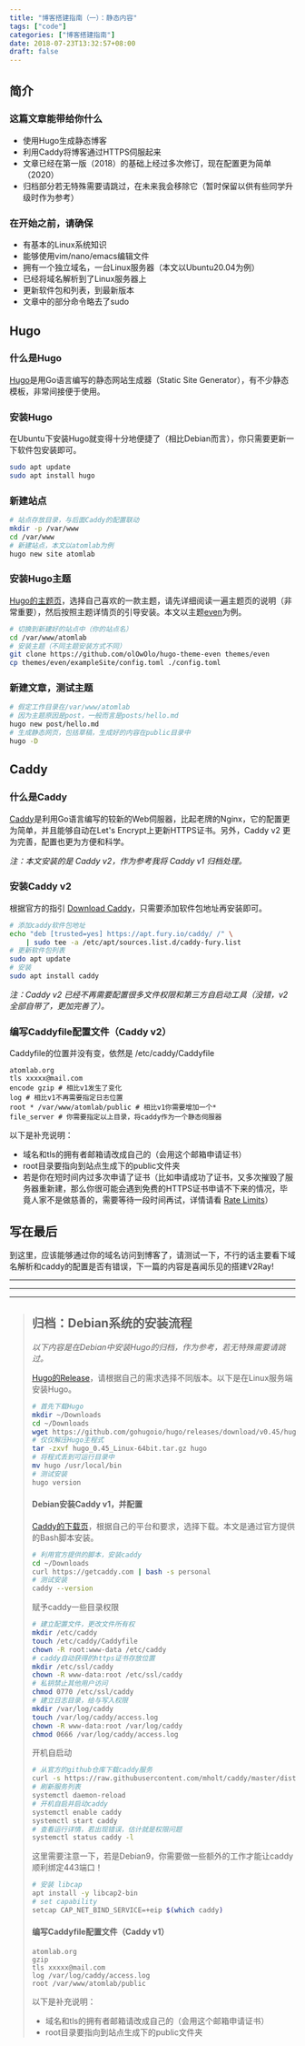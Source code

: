 ```yaml
---
title: "博客搭建指南（一）：静态内容"
tags: ["code"]
categories: ["博客搭建指南"]
date: 2018-07-23T13:32:57+08:00
draft: false
---
```


## 简介

### 这篇文章能带给你什么

* 使用Hugo生成静态博客
* 利用Caddy将博客通过HTTPS伺服起来
* 文章已经在第一版（2018）的基础上经过多次修订，现在配置更为简单（2020）
* 归档部分若无特殊需要请跳过，在未来我会移除它（暂时保留以供有些同学升级时作为参考）

### 在开始之前，请确保

* 有基本的Linux系统知识
* 能够使用vim/nano/emacs编辑文件
* 拥有一个独立域名，一台Linux服务器（本文以Ubuntu20.04为例）
* 已经将域名解析到了Linux服务器上
* 更新软件包和列表，到最新版本
* 文章中的部分命令略去了sudo

## Hugo

### 什么是Hugo

[Hugo](https://gohugo.io/)是用Go语言编写的静态网站生成器（Static Site Generator），有不少静态模板，非常间接便于使用。

### 安装Hugo

在Ubuntu下安装Hugo就变得十分地便捷了（相比Debian而言），你只需要更新一下软件包安装即可。

```bash
sudo apt update
sudo apt install hugo
```

### 新建站点

``` bash
# 站点存放目录，与后面Caddy的配置联动
mkdir -p /var/www
cd /var/www
# 新建站点，本文以atomlab为例
hugo new site atomlab
```

### 安装Hugo主题

[Hugo的主题页](https://themes.gohugo.io/)，选择自己喜欢的一款主题，请先详细阅读一遍主题页的说明（非常重要），然后按照主题详情页的引导安装。本文以主题[even](https://themes.gohugo.io/hugo-theme-even/)为例。

``` bash
# 切换到新建好的站点中（你的站点名）
cd /var/www/atomlab
# 安装主题（不同主题安装方式不同）
git clone https://github.com/olOwOlo/hugo-theme-even themes/even
cp themes/even/exampleSite/config.toml ./config.toml
```

### 新建文章，测试主题

``` bash
# 假定工作目录在/var/www/atomlab
# 因为主题原因是post，一般而言是posts/hello.md
hugo new post/hello.md
# 生成静态网页，包括草稿，生成好的内容在public目录中
hugo -D
```

## Caddy

### 什么是Caddy

[Caddy](https://caddyserver.com/)是利用Go语言编写的较新的Web伺服器，比起老牌的Nginx，它的配置更为简单，并且能够自动在Let's Encrypt上更新HTTPS证书。另外，Caddy v2 更为完善，配置也更为方便和科学。

*注：本文安装的是 Caddy v2，作为参考我将 Caddy v1 归档处理。*

### 安装Caddy v2

根据官方的指引 [Download Caddy](https://caddyserver.com/docs/download)，只需要添加软件包地址再安装即可。

```bash
# 添加caddy软件包地址
echo "deb [trusted=yes] https://apt.fury.io/caddy/ /" \
    | sudo tee -a /etc/apt/sources.list.d/caddy-fury.list
# 更新软件包列表
sudo apt update
# 安装
sudo apt install caddy
```

*注：Caddy v2 已经不再需要配置很多文件权限和第三方自启动工具（没错，v2全部自带了，更加完善了）。*

### 编写Caddyfile配置文件（Caddy v2）

Caddyfile的位置并没有变，依然是 /etc/caddy/Caddyfile 

```
atomlab.org
tls xxxxx@mail.com
encode gzip # 相比v1发生了变化
log # 相比v1不再需要指定日志位置
root * /var/www/atomlab/public # 相比v1你需要增加一个*
file_server # 你需要指定以上目录，将caddy作为一个静态伺服器
```

以下是补充说明：

* 域名和tls的拥有者邮箱请改成自己的（会用这个邮箱申请证书）
* root目录要指向到站点生成下的public文件夹
* 若是你在短时间内过多次申请了证书（比如申请成功了证书，又多次摧毁了服务器重新建，那么你很可能会遇到免费的HTTPS证书申请不下来的情况，毕竟人家不是做慈善的，需要等待一段时间再试，详情请看 [Rate Limits](https://letsencrypt.org/docs/rate-limits/)）

## 写在最后

到这里，应该能够通过你的域名访问到博客了，请测试一下，不行的话主要看下域名解析和caddy的配置是否有错误，下一篇的内容是喜闻乐见的搭建V2Ray!

---
---
---

> ## 归档：Debian系统的安装流程
> 
> *以下内容是在Debian中安装Hugo的归档，作为参考，若无特殊需要请跳过。*
> 
> [Hugo的Release](https://github.com/gohugoio/hugo/releases)，请根据自己的需求选择不同版本。以下是在Linux服务端安装Hugo。
> 
> ``` bash
> # 首先下载Hugo
> mkdir ~/Downloads
> cd ~/Downloads
> wget https://github.com/gohugoio/hugo/releases/download/v0.45/hugo_0.45_Linux-64bit.tar.gz
> # 仅仅解压Hugo主程式
> tar -zxvf hugo_0.45_Linux-64bit.tar.gz hugo
> # 将程式丢到可运行目录中
> mv hugo /usr/local/bin
> # 测试安装
> hugo version
> ```
> 
> #### Debian安装Caddy v1，并配置
> 
> [Caddy的下载页](https://caddyserver.com/download)，根据自己的平台和要求，选择下载。本文是通过官方提供的Bash脚本安装。
> 
> ``` bash
> # 利用官方提供的脚本，安装caddy
> cd ~/Downloads
> curl https://getcaddy.com | bash -s personal
> # 测试安装
> caddy --version
> ```
> 
> 赋予caddy一些目录权限
> 
> ``` bash
> # 建立配置文件，更改文件所有权
> mkdir /etc/caddy
> touch /etc/caddy/Caddyfile
> chown -R root:www-data /etc/caddy
> # caddy自动获得的https证书存放位置
> mkdir /etc/ssl/caddy
> chown -R www-data:root /etc/ssl/caddy
> # 私钥禁止其他用户访问
> chmod 0770 /etc/ssl/caddy
> # 建立日志目录，给与写入权限
> mkdir /var/log/caddy
> touch /var/log/caddy/access.log
> chown -R www-data:root /var/log/caddy
> chmod 0666 /var/log/caddy/access.log
> ```
> 
> 开机自启动
> 
> ``` bash
> # 从官方的github仓库下载caddy服务
> curl -s https://raw.githubusercontent.com/mholt/caddy/master/dist/init/linux-systemd/caddy.service -o /etc/systemd/system/caddy.service
> # 刷新服务列表
> systemctl daemon-reload
> # 开机自启并启动caddy
> systemctl enable caddy
> systemctl start caddy
> # 查看运行详情，若出现错误，估计就是权限问题
> systemctl status caddy -l
> ```
> 
> 这里需要注意一下，若是Debian9，你需要做一些额外的工作才能让caddy顺利绑定443端口！
> 
> ```bash
> # 安装 libcap
> apt install -y libcap2-bin
> # set capability
> setcap CAP_NET_BIND_SERVICE=+eip $(which caddy)
> ```
> 
> #### 编写Caddyfile配置文件（Caddy v1）
> 
> ```
> atomlab.org
> gzip
> tls xxxxx@mail.com
> log /var/log/caddy/access.log
> root /var/www/atomlab/public
> ```
> 
> 以下是补充说明：
> 
> * 域名和tls的拥有者邮箱请改成自己的（会用这个邮箱申请证书）
> * root目录要指向到站点生成下的public文件夹

